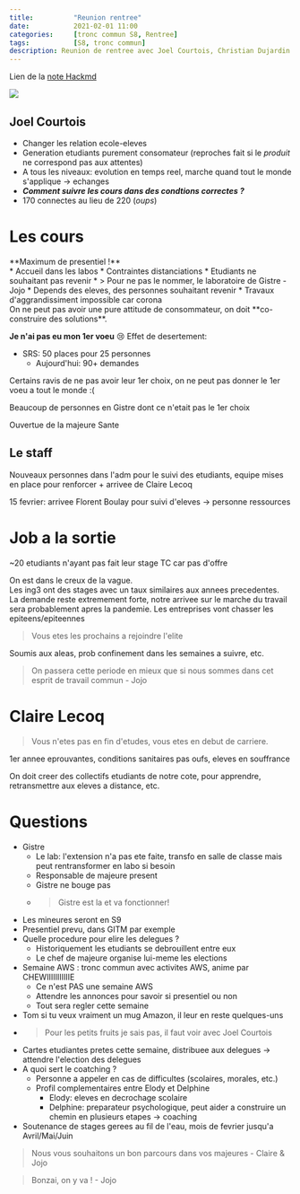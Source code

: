 ```yaml
---
title:          "Reunion rentree"
date:           2021-02-01 11:00
categories:     [tronc commun S8, Rentree]
tags:           [S8, tronc commun]
description: Reunion de rentree avec Joel Courtois, Christian Dujardin et Claire Lecoq
---
```

Lien de la [note Hackmd](https://hackmd.io/@lemasymasa/HkZtmUHxu)

![](https://i.imgur.com/RzRbzKK.png)

## Joel Courtois
* Changer les relation ecole-eleves
* Generation etudiants purement consomateur (reproches fait si le *produit* ne correspond pas aux attentes)
* A tous les niveaux: evolution en temps reel, marche quand tout le monde s'applique $\rightarrow$ echanges
* ***Comment suivre les cours dans des condtions correctes ?***
* 170 connectes au lieu de 220 (*oups*)

# Les cours
<div class="alert alert-danger" role="alert" markdown="1">
**Maximum de presentiel !**
</div>
* Accueil dans les labos
    * Contraintes distanciations
    * Etudiants ne souhaitant pas revenir
    * > Pour ne pas le nommer, le laboratoire de Gistre - Jojo
    * Depends des eleves, des personnes souhaitant revenir
    * Travaux d'aggrandissiment impossible car corona
<div class="alert alert-warning" role="alert" markdown="1">
On ne peut pas avoir une pure attitude de consommateur, on doit **co-construire des solutions**.
</div>

**Je n'ai pas eu mon 1er voeu** :cry: 
Effet de desertement: 
* SRS: 50 places pour 25 personnes
    * Aujourd'hui: 90+ demandes

Certains ravis de ne pas avoir leur 1er choix, on ne peut pas donner le 1er voeu a tout le monde :(

Beaucoup de personnes en Gistre dont ce n'etait pas le 1er choix

Ouvertue de la majeure Sante
## Le staff
Nouveaux personnes dans l'adm pour le suivi des etudiants, equipe mises en place pour renforcer + arrivee de Claire Lecoq

15 fevrier: arrivee Florent Boulay pour suivi d'eleves $\rightarrow$ personne ressources

# Job a la sortie
~20 etudiants n'ayant pas fait leur stage TC car pas d'offre
<div class="alert alert-warning" role="alert" markdown="1">
On est dans le creux de la vague.
</div>
<div class="alert alert-success" role="alert">
Les ing3 ont des stages avec un taux similaires aux annees precedentes.
</div>
La demande reste extremement forte, notre arrivee sur le marche du travail sera probablement apres la pandemie. Les entreprises vont chasser les epiteens/epiteennes

> Vous etes les prochains a rejoindre l'elite


Soumis aux aleas, prob confinement dans les semaines a suivre, etc.
> On passera cette periode en mieux que si nous sommes dans cet esprit de travail commun - Jojo

# Claire Lecoq
> Vous n'etes pas en fin d'etudes, vous etes en debut de carriere.

1er annee eprouvantes, conditions sanitaires pas oufs, eleves en souffrance

<div class="alert alert-danger" role="alert" markdown="1">
On doit creer des collectifs etudiants de notre cote, pour apprendre, retransmettre aux eleves a distance, etc.
</div>

# Questions
* Gistre
    * Le lab: l'extension n'a pas ete faite, transfo en salle de classe mais peut rentransformer en labo si besoin
    * Responsable de majeure present 
    * Gistre ne bouge pas
    * > Gistre est la et va fonctionner!
* Les mineures seront en S9
* Presentiel prevu, dans GITM par exemple
* Quelle procedure pour elire les delegues ?
    * Historiquement les etudiants se debrouillent entre eux
    * Le chef de majeure organise lui-meme les elections
* Semaine AWS : tronc commun avec activites AWS, anime par CHEWIIIIIIIIIIIE
    * Ce n'est PAS une semaine AWS
    * Attendre les annonces pour savoir si presentiel ou non
    * Tout sera regler cette semaine
* Tom si tu veux vraiment un mug Amazon, il leur en reste quelques-uns
* > Pour les petits fruits je sais pas, il faut voir avec Joel Courtois
* Cartes etudiantes pretes cette semaine, distribuee aux delegues $\rightarrow$ attendre l'election des delegues
* A quoi sert le coatching ? 
    * Personne a appeler en cas de difficultes (scolaires, morales, etc.)
    * Profil complementaires entre Elody et Delphine
        * Elody: eleves en decrochage scolaire
        * Delphine: preparateur psychologique, peut aider a construire un chemin en plusieurs etapes $\rightarrow$ coaching
* Soutenance de stages gerees au fil de l'eau, mois de fevrier jusqu'a Avril/Mai/Juin


> Nous vous souhaitons un bon parcours dans vos majeures - Claire & Jojo

> Bonzai, on y va ! - Jojo